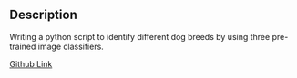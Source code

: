 ## Description
Writing a python script to identify different dog breeds by using three pre-trained image classifiers.

[Github Link](https://github.com/grepaziz/Ai-Programming-With-Python-Pre-Trained)